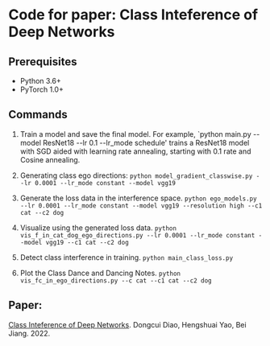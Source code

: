 # Code for paper: Class Inteference of Deep Networks


## Prerequisites
- Python 3.6+
- PyTorch 1.0+

## Commands

1. Train a model and save the final model. For example, `python main.py --model ResNet18 --lr 0.1 --lr_mode schedule' trains a ResNet18 model with SGD aided with learning rate annealing, starting with 0.1 rate and Cosine annealing. 

2. Generating class ego directions: `python model_gradient_classwise.py --lr 0.0001 --lr_mode constant --model vgg19`

3. Generate the loss data in the interference space. `python ego_models.py --lr 0.0001 --lr_mode constant --model vgg19 --resolution high --c1 cat --c2 dog`

4. Visualize using the generated loss data. `python vis_f_in_cat_dog_ego_directions.py --lr 0.0001 --lr_mode constant --model vgg19 --c1 cat --c2 dog`

5. Detect class interference in training. `python main_class_loss.py`

6. Plot the Class Dance and Dancing Notes. `python vis_fc_in_ego_directions.py --c cat --c1 cat --c2 dog`

## Paper:
[Class Inteference of Deep Networks](https://arxiv.org/abs/2211.01370). Dongcui Diao, Hengshuai Yao, Bei Jiang. 2022. 

